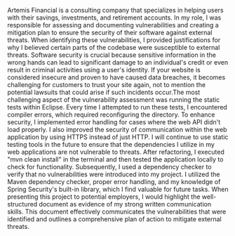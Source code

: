 Artemis Financial is a consulting company that specializes in helping users with their savings, investments, and retirement accounts. In my role, I was responsible for assessing and documenting vulnerabilities and creating a mitigation plan to ensure the security of their software against external threats. When identifying these vulnerabilities, I provided justifications for why I believed certain parts of the codebase were susceptible to external threats. Software security is crucial because sensitive information in the wrong hands can lead to significant damage to an individual's credit or even result in criminal activities using a user's identity. If your website is considered insecure and proven to have caused data breaches, it becomes challenging for customers to trust your site again, not to mention the potential lawsuits that could arise if such incidents occur.The most challenging aspect of the vulnerability assessment was running the static tests within Eclipse. Every time I attempted to run these tests, I encountered compiler errors, which required reconfiguring the directory. To enhance security, I implemented error handling for cases where the web API didn't load properly. I also improved the security of communication within the web application by using HTTPS instead of just HTTP. I will continue to use static testing tools in the future to ensure that the dependencies I utilize in my web applications are not vulnerable to threats. After refactoring, I executed "mvn clean install" in the terminal and then tested the application locally to check for functionality. Subsequently, I used a dependency checker to verify that no vulnerabilities were introduced into my project. I utilized the Maven dependency checker, proper error handling, and my knowledge of Spring Security's built-in library, which I find valuable for future tasks. When presenting this project to potential employers, I would highlight the well-structured document as evidence of my strong written communication skills. This document effectively communicates the vulnerabilities that were identified and outlines a comprehensive plan of action to mitigate external threats.
